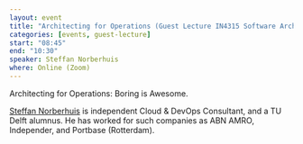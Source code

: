 ```yaml
---
layout: event
title: "Architecting for Operations (Guest Lecture IN4315 Software Architecture)"
categories: [events, guest-lecture]
start: "08:45"
end: "10:30"
speaker: Steffan Norberhuis
where: Online (Zoom)
---
```


Architecting for Operations: Boring is Awesome.

[Steffan Norberhuis](https://www.norberhuis.nl/) is independent Cloud & DevOps Consultant, and a TU Delft alumnus. He has worked for such companies as ABN AMRO, Independer, and Portbase (Rotterdam).
